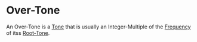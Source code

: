 # Over-Tone

An Over-Tone is a [Tone](90000028.md) that is usually an Integer-Multiple of the [Frequency](10000016.md) of itss [Root-Tone](90000027.md). 